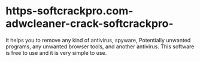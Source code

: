 # https-softcrackpro.com-adwcleaner-crack-softcrackpro-
It helps you to remove any kind of antivirus, spyware, Potentially unwanted programs, any unwanted browser tools, and another antivirus. This software is free to use and it is very simple to use. 
